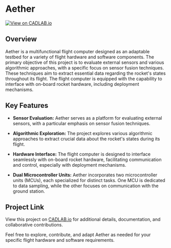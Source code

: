 # Aether

[![View on CADLAB.io](https://cadlab.io/badge/27167)](https://cadlab.io/project/27167)

## Overview

Aether is a multifunctional flight computer designed as an adaptable testbed for a variety of flight hardware and software components. The primary objective of this project is to evaluate external sensors and various algorithmic approaches, with a specific focus on sensor fusion techniques. These techniques aim to extract essential data regarding the rocket's states throughout its flight. The flight computer is equipped with the capability to interface with on-board rocket hardware, including deployment mechanisms.

## Key Features

- **Sensor Evaluation:** Aether serves as a platform for evaluating external sensors, with a particular emphasis on sensor fusion techniques.

- **Algorithmic Exploration:** The project explores various algorithmic approaches to extract crucial data about the rocket's states during its flight.

- **Hardware Interface:** The flight computer is designed to interface seamlessly with on-board rocket hardware, facilitating communication and control, especially with deployment mechanisms.

- **Dual Microcontroller Units:** Aether incorporates two microcontroller units (MCUs), each specialized for distinct tasks. One MCU is dedicated to data sampling, while the other focuses on communication with the ground station.

## Project Link

View this project on [CADLAB.io](https://cadlab.io/project/27167) for additional details, documentation, and collaborative contributions.

Feel free to explore, contribute, and adapt Aether as needed for your specific flight hardware and software requirements.
